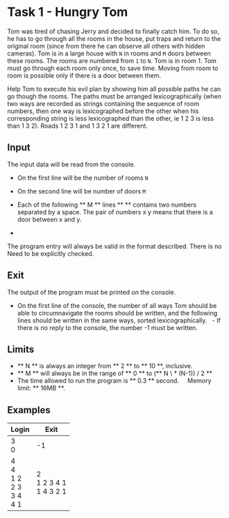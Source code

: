 # Task 1 - Hungry Tom

Tom was tired of chasing Jerry and decided to finally catch him. To do so, he has to go through all the rooms in the house, put traps and return to the original room (since from there he can  observe all others with hidden cameras). Tom is in a large house with `N` in rooms and `M` doors between these rooms. The rooms are numbered from `1` to `N`. Tom is in room 1. Tom must go through each room only once, to save time. Moving from room to room is possible only if there is a door between them.

Help Tom to execute his evil plan by showing him all possible paths he can go though the rooms. The paths must be arranged lexicographically (when two ways are recorded as strings containing the sequence of room numbers, then one way is lexicographed before the other when his corresponding string is less lexicographed than the other, ie 1 2 3 is less than 1 3 2). Roads 1 2 3 1 and 1 3 2 1 are different.

## Input

The input data will be read from the console.

- On the first line will be the number of rooms `N`

- On the second line will be number of doors `M`

- Each of the following ** M ** lines ** ** contains two numbers separated by a space. The pair of numbers x y means that there is a door between x and y.
-
The program entry will always be valid in the format described. There is no
Need to be explicitly checked.

## Exit

The output of the program must be printed on the console.

- On the first line of the console, the number of all ways Tom should be able to circumnavigate the rooms should be written, and the following lines should be written in the same ways, sorted lexicographically.
  - If there is no reply to the console, the number -1 must be written.

## Limits

- ** N ** is always an integer from ** 2 ** to ** 10 **, inclusive.
- ** M ** will always be in the range of ** 0 ** to (** N \ * (N-1)) / 2 **
- The time allowed to run the program is ** 0.3 ** second.
    Memory limit: ** 16MB **.

## Examples

| Login | Exit
| --------------------------------------- | ----------------------------- |
| 3 <br/> 0 | -1 |
| 4 <br/> 4 <br/> 1 2 <br/> 2 3 <br/> 3 4 <br/> 4 1 | 2 <br/> 1 2 3 4 1 <br/> 1 4 3 2 1 |
